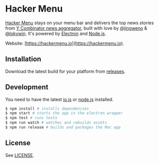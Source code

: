 # Hacker Menu

[Hacker Menu](https://hackermenu.io/) stays on your menu bar and delivers the top news stories from [Y Combinator news aggregator](https://news.ycombinator.com/),
built with love by [@jingweno](https://github.com/jingweno) & [@lokywin](https://github.com/lokywin). It's powered by [Electron](http://electron.atom.io/) and [Node.js](https://nodejs.org).

Website: [https://hackermenu.io](https://hackermenu.io).

## Installation

Download the latest build for your platform from [releases](https://github.com/jingweno/hacker-menu/releases).

## Development

You need to have the latest [io.js](https://iojs.org) or [node.js](https://nodejs.org/) installed.

```bash
$ npm install # installs dependencies
$ npm start # starts the app in the electron wrapper
$ npm test # runs tests
$ npm run watch # watches and rebuilds assets
$ npm run release # builds and packages the Mac app
```
## License

See [LICENSE](https://github.com/jingweno/hacker-menu/blob/master/LICENSE).
